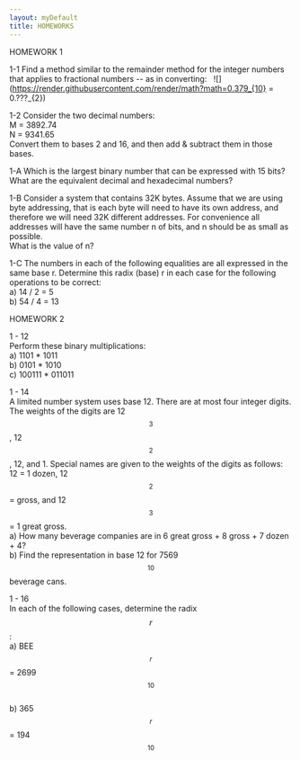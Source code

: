 ```yaml
---
layout: myDefault
title: HOMEWORKS
---
```


<a name="01"></a>
HOMEWORK 1  
  
1-1
Find a method similar to the remainder method for the integer numbers that applies to fractional numbers -- as in converting: &nbsp; 
![](https://render.githubusercontent.com/render/math?math=0.379_{10} = 0.???_{2})  
  
1-2
Consider the two decimal numbers:  
M = 3892.74  
N = 9341.65  
Convert them to bases 2 and 16, and then add & subtract them in those bases.  
  
1-A
Which is the largest binary number that can be expressed with 15 bits?  
What are the equivalent decimal and hexadecimal numbers?  
  
1-B
Consider a system that contains 32K bytes.  Assume that we are using byte addressing, that is each byte will need to have its own address, and therefore we will need 32K different addresses.  For convenience all addresses will have the same number n of bits, and n should be as small as possible.  
What is the value of n?  
  
1-C
The numbers in each of the following equalities are all expressed in the same base r.  Determine this radix (base) r in each case for the following operations to be correct:  
a) 14 / 2 = 5  
b) 54 / 4 = 13  
  
  
<a name="02"></a>
HOMEWORK 2  
  
1 - 12  
Perform these binary multiplications:  
a) 1101 * 1011  
b) 0101 * 1010  
c) 100111 * 011011  
  
1 - 14  
A limited number system uses base 12.  There are at most four integer digits.  The weights of the digits are 12$$^3$$, 12$$^2$$, 12, and 1.  Special names are given to the weights of the digits as follows: 12 = 1 dozen, 12$$^2$$ = gross, and 12$$^3$$ = 1 great gross.  
a) How many beverage companies are in 6 great gross + 8 gross + 7 dozen + 4?  
b) Find the representation in base 12 for 7569$$_{10}$$ beverage cans.  
  
1 - 16  
In each of the following cases, determine the radix $$r$$:  
a) BEE$$_r$$ = 2699$$_{10}$$  
b) 365$$_r$$ = 194$$_{10}$$  
  
  

  
  
